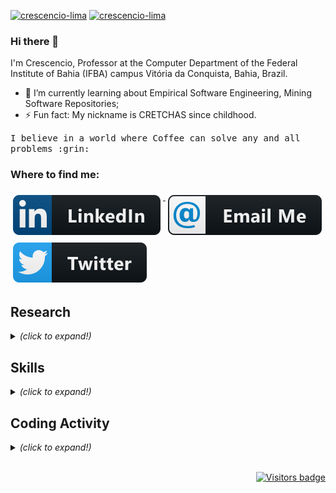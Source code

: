 [![crescencio-lima](https://img.shields.io/badge/crescencio--lima-website-green?colorA=61c265&colorB=4CAF50&style=for-the-badge)](https://www.crescenciolima.com)
[![crescencio-lima](https://img.shields.io/badge/crescencio--lima-channel-green?colorA=ef5350&colorB=d32f2f&style=for-the-badge)](https://www.youtube.com/c/CrescencioLima/)



### Hi there 👋


<!--
**cretchas/cretchas** is a ✨ _special_ ✨ repository because its `README.md` (this file) appears on your GitHub profile.

Here are some ideas to get you started:

- 🔭 I’m currently working on ...
- 🌱 I’m currently learning ...
- 👯 I’m looking to collaborate on ...
- 🤔 I’m looking for help with ...
- 💬 Ask me about ...
- 📫 How to reach me: ...
- 😄 Pronouns: ...
- ⚡ Fun fact: ...


### Talking about me

<img width="18" src="https://upload.wikimedia.org/wikipedia/en/0/05/Flag_of_Brazil.svg" alt="Brazil" />
<img width="16" src="https://upload.wikimedia.org/wikipedia/commons/2/28/Bandeira_da_Bahia.svg" alt="Bahia" />
-->

<p>
  I'm Crescencio, Professor at the Computer Department of the Federal Institute of Bahia (IFBA) campus Vitória da Conquista, Bahia, Brazil.
</p>

- 🔭 I’m currently learning about Empirical Software Engineering, Mining Software Repositories; 
- ⚡ Fun fact: My nickname is CRETCHAS since childhood.

<samp>
    I believe in a world where Coffee can solve any and all problems :grin:
  </samp>

### Where to find me:

<a href="https://www.linkedin.com/in/crescencio-lima-63b66320/">
    <img src="svg/social/linkedin.svg" alt="linkedin" style="vertical-align:top; margin:6px 4px">
</a>

<a href="mailto:crescencio@ifba.edu.br">
    <img src="svg/social/email_me.svg" alt="email_me" style="vertical-align:top; margin:6px 4px">
</a>

<a href="https://twitter.com/cretchas">
  <img src="svg/social/twitter.svg" alt="twitter" style="vertical-align:top; margin:6px 4px">
</a>


<br/>

## Research

<details>
  <summary> <b> </b> <i>(click to expand!)</i> </summary>
  <br />

### Curriculum Vitae
<a href="http://lattes.cnpq.br/9104143705992817">
  <img src="svg/academic/lattes.svg" alt="lattes" target="_blank" style="vertical-align:top; margin:6px 4px">
</a>

<a href="https://orcid.org/0000-0002-0286-2056">
  <img src="svg/academic/ORCID.svg" alt="orcid" target="_blank" style="vertical-align:top; margin:6px 4px">
</a>

### Publications
Academia, ARVIX, DBLP, Google Scholar, RESEARCH GATE, ZENODO

</details>

## Skills

<details>
  <summary> <b> </b> <i>(click to expand!)</i> </summary>
  <br />


### Programming Languages
  
<a href="https://www.java.com/en/" target="blank">
<img src="svg/dev/languages/java.svg" alt="java" style="vertical-align:top; margin:4px"></a>
<a href="#">
<img src="svg/dev/languages/python.svg" alt="python" style="vertical-align:top; margin:6px 4px">
</a>
<code><img height="32" src="https://upload.wikimedia.org/wikipedia/commons/thumb/9/92/LaTeX_logo.svg/2560px-LaTeX_logo.svg.png" alt="Latex"/></code>
  <a href="#">
    <img src="svg/dev/languages/html.svg" alt="html" style="vertical-align:top; margin:6px 4px">
  </a>
  <a href="#">
    <img src="svg/dev/languages/css3.svg" alt="css3" style="vertical-align:top; margin:6px 4px">
  </a>  
  <a href="#">
    <img src="svg/dev/languages/r.svg" alt="r" style="vertical-align:top; margin:6px 4px">
  </a>  



### Frameworks

   <a href="#">
    <img src="svg/dev/frameworks/bootstrap.svg" alt="bootstrap" style="vertical-align:top; margin:6px 4px">
  </a>  
<code><img height="32" src="https://icon-library.com/images/django-icon/django-icon-0.jpg" alt="Django"/></code>
<code><img height="32" src="https://junit.org/junit4/images/junit5-banner.png" alt="JUnit"/></code>



### DataBases

<code><img height="32" src="https://raw.githubusercontent.com/github/explore/80688e429a7d4ef2fca1e82350fe8e3517d3494d/topics/mysql/mysql.png" alt="MySQL"/></code>
<code><img height="32" src="https://raw.githubusercontent.com/github/explore/80688e429a7d4ef2fca1e82350fe8e3517d3494d/topics/postgresql/postgresql.png" alt="PostegreSQL"/></code>



### DevOps

<code><img height="32" src="https://raw.githubusercontent.com/github/explore/80688e429a7d4ef2fca1e82350fe8e3517d3494d/topics/git/git.png" alt="Git"/></code>
  <a href="#">
    <img src="svg/dev/tools/docker.svg" alt="docker" style="vertical-align:top; margin:6px 4px">
  </a> 

Heroku

### Tools

  <a href="#">
    <img src="svg/dev/tools/eclipse.svg" alt="eclipse" style="vertical-align:top; margin:6px 4px">
  </a> 
  <a href="#">
    <img src="svg/dev/tools/jetbrains_intellij.svg" alt="jetbrains_intellij" style="vertical-align:top; margin:6px 4px">
  </a> 
  <a href="#">
    <img src="svg/dev/tools/jetbrains_pycharm.svg" alt="jetbrains_pycharm" style="vertical-align:top; margin:6px 4px">
  </a> 
  <a href="#">
    <img src="svg/dev/tools/visualstudio_code.svg" alt="visualstudio_code" style="vertical-align:top; margin:6px 4px">
  </a> 
  <a href="#">
    <img src="svg/dev/tools/vmware.svg" alt="vmware" style="vertical-align:top; margin:6px 4px">
  </a> 
  <a href="#">
    <img src="svg/dev/tools/xcode.svg" alt="xcode" style="vertical-align:top; margin:6px 4px">
  </a> 


### Devices
  <a href="#">
    <img src="svg/devices/mac.svg" alt="mac" style="vertical-align:top; margin:6px 4px">
  </a>  

  <a href="#">
    <img src="svg/devices/playstation.svg" alt="playstation" style="vertical-align:top; margin:6px 4px">
  </a>  

  <a href="#">
    <img src="svg/devices/raspberrypi.svg" alt="raspberrypi" style="vertical-align:top; margin:6px 4px">
  </a>  

</details>

## Coding Activity

<details>
  <summary> <b> </b> <i>(click to expand!)</i> </summary>
  <br />

[![Top Langs](https://github-readme-stats.vercel.app/api/top-langs/?username=cretchas&layout=compact&show_icons=true&theme=default)](https://github.com/anuraghazra/github-readme-stats)

<!--
<br/>
<p align="center">
   <img src="https://github-readme-stats.vercel.app/api/top-langs/?username=cretchas&layout=compact&theme=tokyonight" alt="Crescencio's languages" />
</p>
-->

<br/>

<p align="left">
  <img src="https://github-readme-stats.vercel.app/api?username=cretchas&show_icons=true&theme=default" alt="Crescencio's github stats" />
</p>

<br/>

<p align="left">
  <img src="https://github-readme-streak-stats.herokuapp.com/?user=cretchas&theme=default" alt="Crescencio's github stats" />
</p>

</details>
<br/>

<p align="right">
  <a href="https://badges.pufler.dev">
      <img src="https://badges.pufler.dev/visits/cretchas/cretchas" alt="Visitors badge" />
   </a>
</p>


